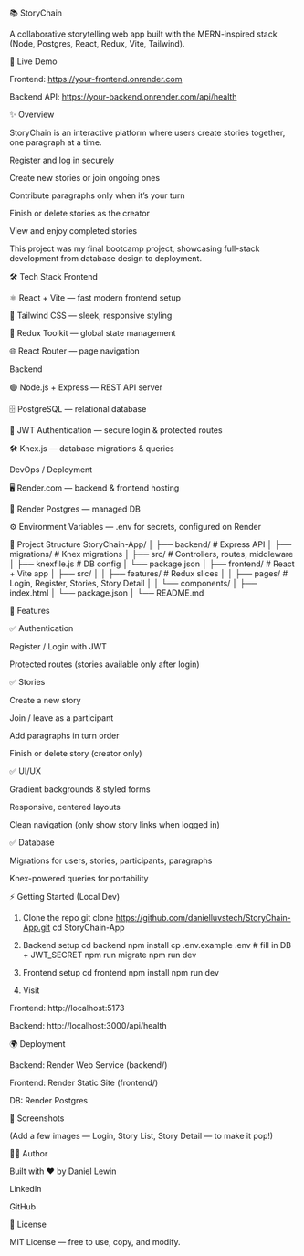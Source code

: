 📚 StoryChain

A collaborative storytelling web app built with the MERN-inspired stack (Node, Postgres, React, Redux, Vite, Tailwind).

🚀 Live Demo

Frontend: https://your-frontend.onrender.com

Backend API: https://your-backend.onrender.com/api/health

✨ Overview

StoryChain is an interactive platform where users create stories together, one paragraph at a time.

Register and log in securely

Create new stories or join ongoing ones

Contribute paragraphs only when it’s your turn

Finish or delete stories as the creator

View and enjoy completed stories

This project was my final bootcamp project, showcasing full-stack development from database design to deployment.

🛠️ Tech Stack
Frontend

⚛️ React + Vite — fast modern frontend setup

🎨 Tailwind CSS — sleek, responsive styling

🔄 Redux Toolkit — global state management

🌐 React Router — page navigation

Backend

🟢 Node.js + Express — REST API server

🗄️ PostgreSQL — relational database

🔑 JWT Authentication — secure login & protected routes

🛠️ Knex.js — database migrations & queries

DevOps / Deployment

🖥️ Render.com — backend & frontend hosting

🐘 Render Postgres — managed DB

⚙️ Environment Variables — .env for secrets, configured on Render

📂 Project Structure
StoryChain-App/
│
├── backend/          # Express API
│   ├── migrations/   # Knex migrations
│   ├── src/          # Controllers, routes, middleware
│   ├── knexfile.js   # DB config
│   └── package.json
│
├── frontend/         # React + Vite app
│   ├── src/
│   │   ├── features/ # Redux slices
│   │   ├── pages/    # Login, Register, Stories, Story Detail
│   │   └── components/
│   ├── index.html
│   └── package.json
│
└── README.md

🔑 Features

✅ Authentication

Register / Login with JWT

Protected routes (stories available only after login)

✅ Stories

Create a new story

Join / leave as a participant

Add paragraphs in turn order

Finish or delete story (creator only)

✅ UI/UX

Gradient backgrounds & styled forms

Responsive, centered layouts

Clean navigation (only show story links when logged in)

✅ Database

Migrations for users, stories, participants, paragraphs

Knex-powered queries for portability

⚡ Getting Started (Local Dev)
1. Clone the repo
git clone https://github.com/danielluvstech/StoryChain-App.git
cd StoryChain-App

2. Backend setup
cd backend
npm install
cp .env.example .env   # fill in DB + JWT_SECRET
npm run migrate
npm run dev

3. Frontend setup
cd frontend
npm install
npm run dev

4. Visit

Frontend: http://localhost:5173

Backend: http://localhost:3000/api/health

🌍 Deployment

Backend: Render Web Service (backend/)

Frontend: Render Static Site (frontend/)

DB: Render Postgres

📸 Screenshots

(Add a few images — Login, Story List, Story Detail — to make it pop!)

👨‍💻 Author

Built with ❤️ by Daniel Lewin

LinkedIn

GitHub

📜 License

MIT License — free to use, copy, and modify.